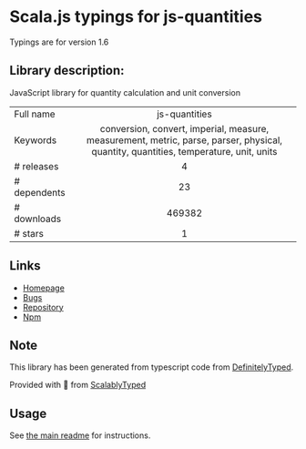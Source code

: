
# Scala.js typings for js-quantities

Typings are for version 1.6

## Library description:
JavaScript library for quantity calculation and unit conversion

|                    |                 |
| ------------------ | :-------------: |
| Full name          | js-quantities |
| Keywords           | conversion, convert, imperial, measure, measurement, metric, parse, parser, physical, quantity, quantities, temperature, unit, units |
| # releases         | 4 |
| # dependents       | 23 |
| # downloads        | 469382 |
| # stars            | 1 |

## Links
- [Homepage](http://gentooboontoo.github.io/js-quantities/)
- [Bugs](https://github.com/gentooboontoo/js-quantities/issues)
- [Repository](https://github.com/gentooboontoo/js-quantities)
- [Npm](https://www.npmjs.com/package/js-quantities)
    


## Note
This library has been generated from typescript code from [DefinitelyTyped](https://definitelytyped.org).

Provided with :purple_heart: from [ScalablyTyped](https://github.com/oyvindberg/ScalablyTyped)

## Usage
See [the main readme](../../readme.md) for instructions.



